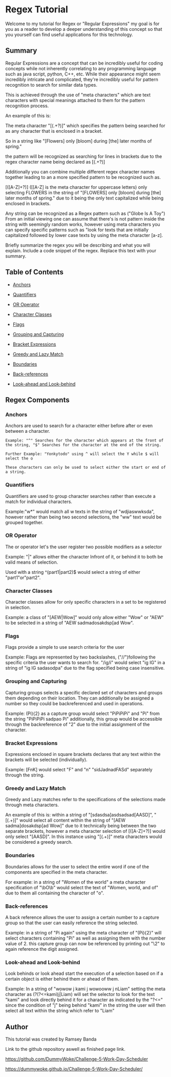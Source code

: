 # Regex Tutorial

Welcome to my tutorial for Regex or "Regular Expressions" my goal is for you as a reader to develop a deeper understanding of this concept so that you yourself can find useful applications for this technology.

## Summary

Regular Expressions are a concept that can be incredibly useful for coding concepts while not inherently correlating to any programming language such as java script, python, C++, etc. While their appearance might seem incredibly intricate and complicated, they're incredibly useful for pattern recognition to search for similar data types.

This is achieved through the use of "meta characters" which are text characters with special meanings attached to them for the pattern recognition process.

An example of this is:

The meta character "\[(.+?)\]" which specifies the pattern being searched for as any character that is enclosed in a bracket. 

So in a string like "[Flowers] only [bloom] during [the] later months of spring."

the pattern will be recognized as searching for lines in brackets due to the regex character name being declared as \[(.+?)\]

Additionally you can combine multiple different regex character names together leading to an a more specified pattern to be recognized such as.

\[([A-Z]+?)\] ([[A-Z] is the meta character for uppercase letters) only selecting FLOWERS in the string of "[FLOWERS] only [bloom] during [the] later months of spring." due to it being the only text capitalized while being enclosed in brackets.

Any string can be recognized as a Regex pattern such as ("Globe Is A Toy")
From an initial viewing one can assume that there's is not pattern inside the string with seemingly random works, however using meta characters you can specify specific patterns such as "look for texts that are initially capitalized followed by lower case texts by using the meta character [a-z]. 


Briefly summarize the regex you will be describing and what you will explain. Include a code snippet of the regex. Replace this text with your summary.

## Table of Contents

- [Anchors](#anchors)

- [Quantifiers](#quantifiers)

- [OR Operator](#or-operator)

- [Character Classes](#character-classes)

- [Flags](#flags)

- [Grouping and Capturing](#grouping-and-capturing)

- [Bracket Expressions](#bracket-expressions)

- [Greedy and Lazy Match](#greedy-and-lazy-match)

- [Boundaries](#boundaries)

- [Back-references](#back-references)

- [Look-ahead and Look-behind](#look-ahead-and-look-behind)

## Regex Components

### Anchors

Anchors are used to search for a character either before after or even between a character.

    Example: "^" Searches for the character which appears at the front of the string, "$" Searches for the character at the end of the string.

    Further Example: "Yonkytodo" using ^ will select the Y while $ will select the o

    These characters can only be used to select either the start or end of a string.

### Quantifiers

Quantifiers are used to group character searches rather than execute a match for individual characters.

Example:"w*" would match all w texts in the string of "wdjiaswwksda", however rather than being two second selections, the "ww" text would be grouped together.

### OR Operator

The or operator let's the user register two possible modifiers as a selector

Example: "|" allows either the character Infront of it, or behind it to both be valid means of selection.

Used with a string ^(part1|part2)$ would select a string of either "part1"or"part2".

### Character Classes

Character classes allow for only specific characters in a set to be registered in selection.

Example: a class of "[AEW|Wow]" would only allow either "Wow" or "AEW" to be selected in a string of "AEW sadmadosakdsp[ad Wow".

### Flags

Flags provide a simple to use search criteria for the user

Example: Flags are represented by two backslashes, ("//")following the specific criteria the user wants to search for. "/ig/i" would select "ig IG" in a string of "ig IG sadasodpa" due to the flag specified being case insensitive.

### Grouping and Capturing

Capturing groups selects a specific declared set of characters and groups them depending on their location. They can additionally be assigned a number so they could be backreferenced and used in operations.

Example: (Pi){2} as a capture group would select "PiPiPiPi" and "Pi" from the string "PiPiPiPi sadpao Pi" additionally, this group would be accessible through the backreference of "2" due to the initial assignment of the character.

### Bracket Expressions

Expressions enclosed in square brackets declares that any text within the brackets will be selected (individually).

Example: [FnK] would select "F" and "n" "sidJadnadFASd" separately through the string. 

### Greedy and Lazy Match

Greedy and Lazy matches refer to the specifications of the selections made through meta characters.

An example of this is: within a string of "[sdasdsa]asdsadsad[AASD]", "\[(.+)\]" would select all content within the string of "[AEW sadma]dosakdsp[ad Wow]" due to it technically being between the two separate brackets, however a meta character selection of \[([A-Z]+?)\] would only select "[AASD]". In this instance using "\[(.+)\]" meta characters would be considered a greedy search.

### Boundaries

Boundaries allows for the user to select the entire word if one of the components are specified in the meta character.

For example: in a string of "Women of the world" a meta character specification of "\bO\b" would select the text of "Women, world, and of" due to them all containing the character of "o".

### Back-references

A back reference allows the user to assign a certain number to a capture group so that the user can easily reference the string selected.

Example: in a string of "Pi again" using the meta character of "(Pi){2}" will select characters containing "Pi" as well as assigning them with the number value of 2. this capture group can now be referenced by printing out "\2" to again reference the digit assigned.



### Look-ahead and Look-behind

Look behinds or look ahead start the execution of a selection based on if a certain object is either behind them or ahead of them.

Example: In a string of "wowow j kami j wowooww j nLiam" setting the meta character as (?(?<=kami)j|Liam) will set the selector to look for the text "kami" and look directly behind it for a character as indicated by the "?<=" since the condition of "j" being behind "kami" in the string the user will then select all text within the string which refer to "Liam"

## Author

This tutorial was created by Ramsey Banda

Link to the github repository aswell as finished page link.

https://github.com/DummyWoke/Challenge-5-Work-Day-Scheduler

https://dummywoke.github.io/Challenge-5-Work-Day-Scheduler/
